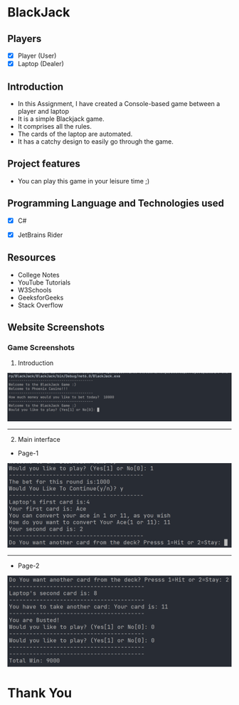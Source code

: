 # BlackJack

## Players
- [x] Player (User)
- [x] Laptop (Dealer)
 
 ## Introduction

 - In this Assignment, I have created a Console-based game between a player and laptop
 - It is a simple Blackjack game.
 - It comprises all the rules.
 - The cards of the laptop are automated.
 - It has a catchy design to easily go through the game.

 ## Project features
 - You can play this game in your leisure time ;)  
  
## Programming Language and Technologies used
 
 - [x] C#
 - [x] JetBrains Rider


## Resources
* College Notes
* YouTube Tutorials
* W3Schools
* GeeksforGeeks
* Stack Overflow


## Website Screenshots

### Game Screenshots

1. Introduction 

![Game-Introduction](./images/SS-1.png)

<hr> 

2. Main interface

* Page-1

![Page-1](./images/SS-2.png)

<hr>

* Page-2

![Page-2](./images/SS-3.png)

# Thank You

